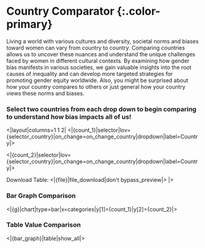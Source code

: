 # Country Comparator {:.color-primary}
Living a world with various cultures and diversity, societal norms and biases toward women can vary from country to country. Comparing countries allows us to uncover these nuances and understand the unique challenges faced by women in different cultural contexts. By examining how gender bias manifests in various societies, we gain valuable insights into the root causes of inequality and can develop more targeted strategies for promoting gender equity worldwide. Also, you might be surprised about how your country compares to others or just general how your country views these norms and biases.

### Select two countries from each drop down to begin comparing to understand how bias impacts all of us!

<|layout|columns=1 1 2|
<|{count_1}|selector|lov={selector_country}|on_change=on_change_country|dropdown|label=Country|>

<|{count_2}|selector|lov={selector_country}|on_change=on_change_country|dropdown|label=Country|>

Download Table: <|{file}|file_download|don't bypass_preview|>
|> 

### Bar Graph Comparison
<|{g}|chart|type=bar|x=categories|y[1]={count_1}|y[2]={count_2}|>

### Table Value Comparison 
<|{bar_graph}|table|show_all|>